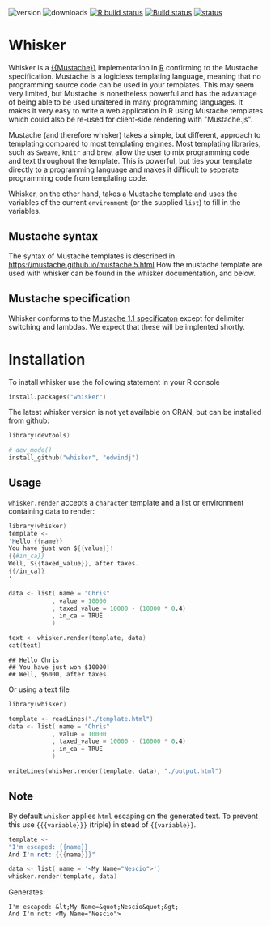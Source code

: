 ![version](http://www.r-pkg.org/badges/version/whisker)
![downloads](http://cranlogs.r-pkg.org/badges/whisker)
[![R build status](https://github.com/edwindj/whisker/workflows/R-CMD-check/badge.svg)](https://github.com/edwindj/whisker/actions)
[![Build status](https://ci.appveyor.com/api/projects/status/p8t4sin18l54h72d?svg=true)](https://ci.appveyor.com/project/edwindj/whisker)
[![status](https://tinyverse.netlify.com/badge/whisker)](https://CRAN.R-project.org/package=whisker)


Whisker
=======

Whisker is a [{{Mustache}}](https://mustache.github.io) implementation in 
[R](http://www.r-project.org/) confirming to the Mustache specification.
Mustache is a logicless templating language, meaning that no programming source
code can be used in your templates. This may seem very limited, but Mustache is 
nonetheless powerful and has the advantage of being able to be used unaltered in 
many programming languages. It makes it very easy to write a web application in R 
using Mustache templates which could also be re-used for client-side rendering with
"Mustache.js".

Mustache (and therefore whisker) takes a simple, but different, approach to
templating compared to most templating engines. Most templating libraries, 
such as `Sweave`, `knitr` and `brew`, allow the user to mix programming code and text 
throughout the template. This is powerful, but ties your template directly
to a programming language and makes it difficult to seperate programming code from 
templating code.

Whisker, on the other hand, takes a Mustache template and uses the variables of the 
current `environment` (or the supplied `list`) to fill in the variables.

Mustache syntax
---------------

The syntax of Mustache templates is described in https://mustache.github.io/mustache.5.html 
How the mustache template are used with whisker can be found in the whisker documentation, and below.

Mustache specification
----------------------
Whisker conforms to the [Mustache 1.1 specificaton](https://github.com/mustache/spec) except for delimiter switching and
lambdas. We expect that these will be implented shortly.

Installation
============

To install whisker use the following statement in your R console

```S
install.packages("whisker")
```

The latest whisker version is not yet available on CRAN, but can be installed from github:

```S
library(devtools)

# dev_mode()
install_github("whisker", "edwindj")
```

Usage
-----

`whisker.render` accepts a `character` template and a list or environment containing data to render:


```S
library(whisker)
template <- 
'Hello {{name}}
You have just won ${{value}}!
{{#in_ca}}
Well, ${{taxed_value}}, after taxes.
{{/in_ca}}
'

data <- list( name = "Chris"
            , value = 10000
            , taxed_value = 10000 - (10000 * 0.4)
            , in_ca = TRUE
            )

text <- whisker.render(template, data)
cat(text)
```

```
## Hello Chris
## You have just won $10000!
## Well, $6000, after taxes.
```


Or using a text file


```S
library(whisker)

template <- readLines("./template.html")
data <- list( name = "Chris"
            , value = 10000
            , taxed_value = 10000 - (10000 * 0.4)
            , in_ca = TRUE
            )

writeLines(whisker.render(template, data), "./output.html")
```


Note
----

By default `whisker` applies `html` escaping on the generated text.
To prevent this use `{{{variable}}}` (triple) in stead of `{{variable}}`.


```S
template <- 
"I'm escaped: {{name}}
And I'm not: {{{name}}}"

data <- list( name = '<My Name="Nescio">')
whisker.render(template, data)
```

Generates:
```
I'm escaped: &lt;My Name=&quot;Nescio&quot;&gt;
And I'm not: <My Name="Nescio">
```
